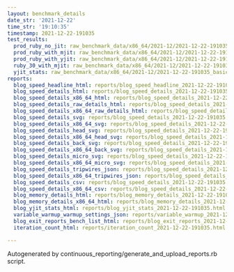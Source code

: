 ```yaml
---
layout: benchmark_details
date_str: '2021-12-22'
time_str: '19:10:35'
timestamp: 2021-12-22-191035
test_results:
  prod_ruby_no_jit: raw_benchmark_data/x86_64/2021-12/2021-12-22-191035_basic_benchmark_prod_ruby_no_jit.json
  prod_ruby_with_mjit: raw_benchmark_data/x86_64/2021-12/2021-12-22-191035_basic_benchmark_prod_ruby_with_mjit.json
  prod_ruby_with_yjit: raw_benchmark_data/x86_64/2021-12/2021-12-22-191035_basic_benchmark_prod_ruby_with_yjit.json
  ruby_30_with_mjit: raw_benchmark_data/x86_64/2021-12/2021-12-22-191035_basic_benchmark_ruby_30_with_mjit.json
  yjit_stats: raw_benchmark_data/x86_64/2021-12/2021-12-22-191035_basic_benchmark_yjit_stats.json
reports:
  blog_speed_headline_html: reports/blog_speed_headline_2021-12-22-191035.html
  blog_speed_details_html: reports/blog_speed_details_2021-12-22-191035.html
  blog_speed_details_x86_64_html: reports/blog_speed_details_2021-12-22-191035.x86_64.html
  blog_speed_details_raw_details_html: reports/blog_speed_details_2021-12-22-191035.raw_details.html
  blog_speed_details_x86_64_raw_details_html: reports/blog_speed_details_2021-12-22-191035.x86_64.raw_details.html
  blog_speed_details_svg: reports/blog_speed_details_2021-12-22-191035.svg
  blog_speed_details_x86_64_svg: reports/blog_speed_details_2021-12-22-191035.x86_64.svg
  blog_speed_details_head_svg: reports/blog_speed_details_2021-12-22-191035.head.svg
  blog_speed_details_x86_64_head_svg: reports/blog_speed_details_2021-12-22-191035.x86_64.head.svg
  blog_speed_details_back_svg: reports/blog_speed_details_2021-12-22-191035.back.svg
  blog_speed_details_x86_64_back_svg: reports/blog_speed_details_2021-12-22-191035.x86_64.back.svg
  blog_speed_details_micro_svg: reports/blog_speed_details_2021-12-22-191035.micro.svg
  blog_speed_details_x86_64_micro_svg: reports/blog_speed_details_2021-12-22-191035.x86_64.micro.svg
  blog_speed_details_tripwires_json: reports/blog_speed_details_2021-12-22-191035.tripwires.json
  blog_speed_details_x86_64_tripwires_json: reports/blog_speed_details_2021-12-22-191035.x86_64.tripwires.json
  blog_speed_details_csv: reports/blog_speed_details_2021-12-22-191035.csv
  blog_speed_details_x86_64_csv: reports/blog_speed_details_2021-12-22-191035.x86_64.csv
  blog_memory_details_html: reports/blog_memory_details_2021-12-22-191035.html
  blog_memory_details_x86_64_html: reports/blog_memory_details_2021-12-22-191035.x86_64.html
  blog_yjit_stats_html: reports/blog_yjit_stats_2021-12-22-191035.html
  variable_warmup_warmup_settings_json: reports/variable_warmup_2021-12-22-191035.warmup_settings.json
  blog_exit_reports_bench_list_html: reports/blog_exit_reports_2021-12-22-191035.bench_list.html
  iteration_count_html: reports/iteration_count_2021-12-22-191035.html

---
```

Autogenerated by continuous_reporting/generate_and_upload_reports.rb script.
